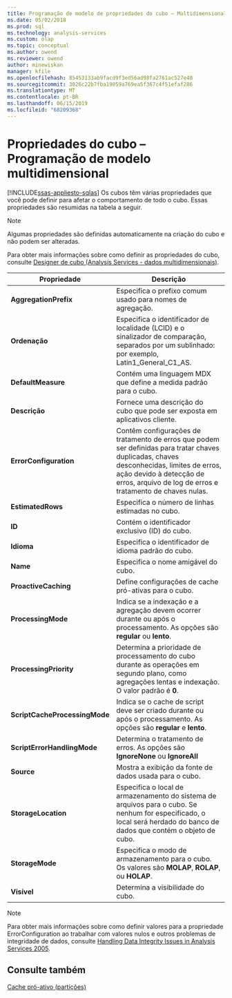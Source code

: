 ```yaml
---
title: Programação de modelo de propriedades do cubo – Multidimensional | Microsoft Docs
ms.date: 05/02/2018
ms.prod: sql
ms.technology: analysis-services
ms.custom: olap
ms.topic: conceptual
ms.author: owend
ms.reviewer: owend
author: minewiskan
manager: kfile
ms.openlocfilehash: 85453133ab9facd9f3ed56ad98fa2761ac527e40
ms.sourcegitcommit: 3026c22b7fba19059a769ea5f367c4f51efaf286
ms.translationtype: MT
ms.contentlocale: pt-BR
ms.lasthandoff: 06/15/2019
ms.locfileid: "68209368"
---
```

# <a name="cube-properties---multidimensional-model-programming"></a>Propriedades do cubo – Programação de modelo multidimensional
[!INCLUDE[ssas-appliesto-sqlas](../../includes/ssas-appliesto-sqlas.md)]
  Os cubos têm várias propriedades que você pode definir para afetar o comportamento de todo o cubo. Essas propriedades são resumidas na tabela a seguir.  
  
> [!NOTE]  
>  Algumas propriedades são definidas automaticamente na criação do cubo e não podem ser alteradas.  
  
 Para obter mais informações sobre como definir as propriedades do cubo, consulte [Designer de cubo &#40;Analysis Services - dados multidimensionais&#41;](http://msdn.microsoft.com/library/a6692467-da88-4312-8b03-d812f2ae5a96).  
  
|Propriedade|Descrição|  
|--------------|-----------------|  
|**AggregationPrefix**|Especifica o prefixo comum usado para nomes de agregação.|  
|**Ordenação**|Especifica o identificador de localidade (LCID) e o sinalizador de comparação, separados por um sublinhado: por exemplo, Latin1_General_C1_AS.|  
|**DefaultMeasure**|Contém uma linguagem MDX que define a medida padrão para o cubo.|  
|**Descrição**|Fornece uma descrição do cubo que pode ser exposta em aplicativos cliente.|  
|**ErrorConfiguration**|Contêm configurações de tratamento de erros que podem ser definidas para tratar chaves duplicadas, chaves desconhecidas, limites de erros, ação devido à detecção de erros, arquivo de log de erros e tratamento de chaves nulas.|  
|**EstimatedRows**|Especifica o número de linhas estimadas no cubo.|  
|**ID**|Contém o identificador exclusivo (ID) do cubo.|  
|**Idioma**|Especifica o identificador de idioma padrão do cubo.|  
|**Name**|Especifica o nome amigável do cubo.|  
|**ProactiveCaching**|Define configurações de cache pró-ativas para o cubo.|  
|**ProcessingMode**|Indica se a indexação e a agregação devem ocorrer durante ou após o processamento. As opções são **regular** ou **lento**.|  
|**ProcessingPriority**|Determina a prioridade de processamento do cubo durante as operações em segundo plano, como agregações lentas e indexação. O valor padrão é **0**.|  
|**ScriptCacheProcessingMode**|Indica se o cache de script deve ser criado durante ou após o processamento. As opções são **regular** e **lento**.|  
|**ScriptErrorHandlingMode**|Determina o tratamento de erros. As opções são **IgnoreNone** ou **IgnoreAll**|  
|**Source**|Mostra a exibição da fonte de dados usada para o cubo.|  
|**StorageLocation**|Especifica o local de armazenamento do sistema de arquivos para o cubo. Se nenhum for especificado, o local será herdado do banco de dados que contém o objeto de cubo.|  
|**StorageMode**|Especifica o modo de armazenamento para o cubo. Os valores são **MOLAP**, **ROLAP**, ou **HOLAP**.|  
|**Visível**|Determina a visibilidade do cubo.|  
  
> [!NOTE]  
>  Para obter mais informações sobre como definir valores para a propriedade ErrorConfiguration ao trabalhar com valores nulos e outros problemas de integridade de dados, consulte [Handling Data Integrity Issues in Analysis Services 2005](http://go.microsoft.com/fwlink/?LinkId=81891).  
  
## <a name="see-also"></a>Consulte também  
 [Cache pró-ativo &#40;partições&#41;](../../analysis-services/multidimensional-models-olap-logical-cube-objects/partitions-proactive-caching.md)  
  
  
